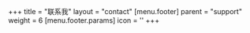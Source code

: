 +++
title = "联系我"
layout = "contact"
[menu.footer]
  parent = "support"
  weight = 6
  [menu.footer.params]
    icon = '<i class="fas fa-fw fa-info-circle"></i>'
+++
